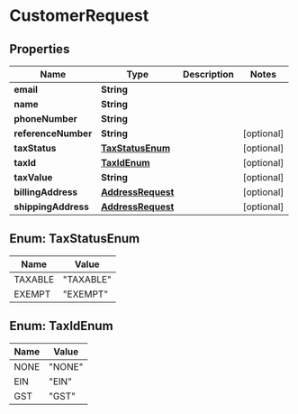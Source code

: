 

# CustomerRequest

## Properties

Name | Type | Description | Notes
------------ | ------------- | ------------- | -------------
**email** | **String** |  | 
**name** | **String** |  | 
**phoneNumber** | **String** |  | 
**referenceNumber** | **String** |  |  [optional]
**taxStatus** | [**TaxStatusEnum**](#TaxStatusEnum) |  |  [optional]
**taxId** | [**TaxIdEnum**](#TaxIdEnum) |  |  [optional]
**taxValue** | **String** |  |  [optional]
**billingAddress** | [**AddressRequest**](AddressRequest.md) |  |  [optional]
**shippingAddress** | [**AddressRequest**](AddressRequest.md) |  |  [optional]



## Enum: TaxStatusEnum

Name | Value
---- | -----
TAXABLE | &quot;TAXABLE&quot;
EXEMPT | &quot;EXEMPT&quot;



## Enum: TaxIdEnum

Name | Value
---- | -----
NONE | &quot;NONE&quot;
EIN | &quot;EIN&quot;
GST | &quot;GST&quot;



